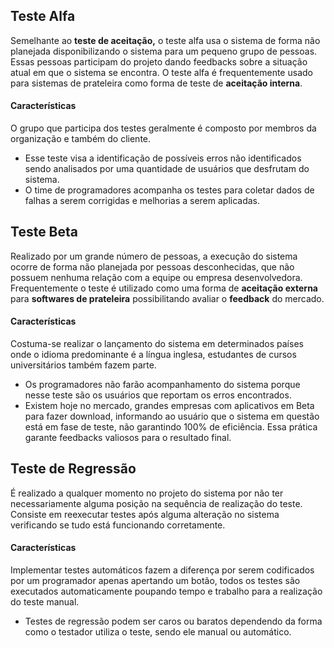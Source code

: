 ## Teste Alfa
Semelhante ao **teste de aceitação,** o teste alfa usa o sistema de forma não planejada disponibilizando o sistema para um pequeno grupo de pessoas. Essas pessoas participam do projeto dando feedbacks sobre a situação atual em que o sistema se encontra. O teste alfa é frequentemente usado para sistemas de prateleira como forma de teste de **aceitação interna**.
#### Características
O grupo que participa dos testes geralmente é composto por membros da organização e também do cliente.

- Esse teste visa a identificação de possíveis erros não identificados sendo analisados por uma quantidade de usuários que desfrutam do sistema.
- O time de programadores acompanha os testes para coletar dados de falhas a serem corrigidas e melhorias a serem aplicadas.
## Teste Beta
Realizado por um grande número de pessoas, a execução do sistema ocorre de forma não planejada por pessoas desconhecidas, que não possuem nenhuma relação com a equipe ou empresa desenvolvedora. Frequentemente o teste é utilizado como uma forma de **aceitação externa** para **softwares de prateleira** possibilitando avaliar o **feedback** do mercado.
#### Características
Costuma-se realizar o lançamento do sistema em determinados países onde o idioma predominante é a língua inglesa, estudantes de cursos universitários também fazem parte.

- Os programadores não farão acompanhamento do sistema porque nesse teste são os usuários que reportam os erros encontrados.
- Existem hoje no mercado, grandes empresas com aplicativos em Beta para fazer download, informando ao usuário que o sistema em questão está em fase de teste, não garantindo 100% de eficiência. Essa prática garante feedbacks valiosos para o resultado final.
## Teste de Regressão

É realizado a qualquer momento no projeto do sistema por não ter necessariamente alguma posição na sequência de realização do teste. Consiste em reexecutar testes após alguma alteração no sistema verificando se tudo está funcionando corretamente.
#### Características
Implementar testes automáticos fazem a diferença por serem codificados por um programador apenas apertando um botão, todos os testes são executados automaticamente poupando tempo e trabalho para a realização do teste manual.

- Testes de regressão podem ser caros ou baratos dependendo da forma como o testador utiliza o teste, sendo ele manual ou automático.